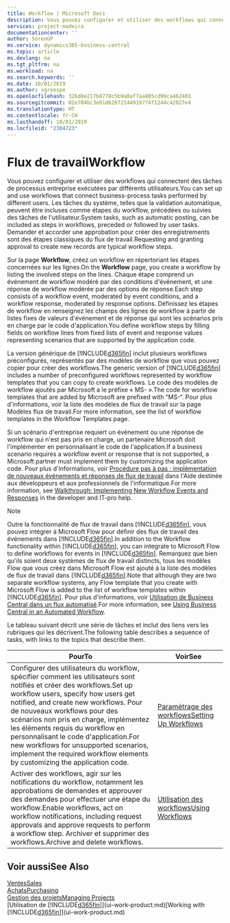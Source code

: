 ```yaml
---
title: Workflow | Microsoft Docs
description: Vous pouvez configurer et utiliser des workflows qui connectent des tâches de processus entreprise exécutées par différents utilisateurs. Les tâches du système, telles que la validation automatique, peuvent être incluses comme étapes du workflow, précédées ou suivies des tâches de l'utilisateur. Demander et accorder une approbation pour créer des enregistrements sont des étapes classiques du workflow.
services: project-madeira
documentationcenter: ''
author: SorenGP
ms.service: dynamics365-business-central
ms.topic: article
ms.devlang: na
ms.tgt_pltfrm: na
ms.workload: na
ms.search.keywords: ''
ms.date: 10/01/2019
ms.author: sgroespe
ms.openlocfilehash: 326d8e217b8778c5b9a0af7aa805cd99ca462401
ms.sourcegitcommit: 02e704bc3e01d62072144919774f1244c42827e4
ms.translationtype: HT
ms.contentlocale: fr-CH
ms.lasthandoff: 10/01/2019
ms.locfileid: "2304723"
---
```

# <a name="workflow"></a><span data-ttu-id="3043c-105">Flux de travail</span><span class="sxs-lookup"><span data-stu-id="3043c-105">Workflow</span></span>
<span data-ttu-id="3043c-106">Vous pouvez configurer et utiliser des workflows qui connectent des tâches de processus entreprise exécutées par différents utilisateurs.</span><span class="sxs-lookup"><span data-stu-id="3043c-106">You can set up and use workflows that connect business-process tasks performed by different users.</span></span> <span data-ttu-id="3043c-107">Les tâches du système, telles que la validation automatique, peuvent être incluses comme étapes du workflow, précédées ou suivies des tâches de l'utilisateur.</span><span class="sxs-lookup"><span data-stu-id="3043c-107">System tasks, such as automatic posting, can be included as steps in workflows, preceded or followed by user tasks.</span></span> <span data-ttu-id="3043c-108">Demander et accorder une approbation pour créer des enregistrements sont des étapes classiques du flux de travail.</span><span class="sxs-lookup"><span data-stu-id="3043c-108">Requesting and granting approval to create new records are typical workflow steps.</span></span>  

 <span data-ttu-id="3043c-109">Sur la page **Workflow**, créez un workflow en répertoriant les étapes concernées sur les lignes.</span><span class="sxs-lookup"><span data-stu-id="3043c-109">On the **Workflow** page, you create a workflow by listing the involved steps on the lines.</span></span> <span data-ttu-id="3043c-110">Chaque étape comprend un événement de workflow modéré par des conditions d'événement, et une réponse de workflow modérée par des options de réponse.</span><span class="sxs-lookup"><span data-stu-id="3043c-110">Each step consists of a workflow event, moderated by event conditions, and a workflow response, moderated by response options.</span></span> <span data-ttu-id="3043c-111">Définissez les étapes de workflow en renseignez les champs des lignes de workflow à partir de listes fixes de valeurs d'événement et de réponse qui sont les scénarios pris en charge par le code d'application.</span><span class="sxs-lookup"><span data-stu-id="3043c-111">You define workflow steps by filling fields on workflow lines from fixed lists of event and response values representing scenarios that are supported by the application code.</span></span>  

 <span data-ttu-id="3043c-112">La version générique de [!INCLUDE[d365fin](includes/d365fin_md.md)] inclut plusieurs workflows préconfigurés, représentés par des modèles de workflow que vous pouvez copier pour créer des workflows.</span><span class="sxs-lookup"><span data-stu-id="3043c-112">The generic version of [!INCLUDE[d365fin](includes/d365fin_md.md)] includes a number of preconfigured workflows represented by workflow templates that you can copy to create workflows.</span></span> <span data-ttu-id="3043c-113">Le code des modèles de workflow ajoutés par Microsoft a le préfixe « MS- ».</span><span class="sxs-lookup"><span data-stu-id="3043c-113">The code for workflow templates that are added by Microsoft are prefixed with “MS-“.</span></span> <span data-ttu-id="3043c-114">Pour plus d'informations, voir la liste des modèles de flux de travail sur la page Modèles flux de travail.</span><span class="sxs-lookup"><span data-stu-id="3043c-114">For more information, see the list of workflow templates in the Workflow Templates page.</span></span>  

 <span data-ttu-id="3043c-115">Si un scénario d'entreprise requiert un événement ou une réponse de workflow qui n'est pas pris en charge, un partenaire Microsoft doit l'implémenter en personnalisant le code de l'application.</span><span class="sxs-lookup"><span data-stu-id="3043c-115">If a business scenario requires a workflow event or response that is not supported, a Microsoft partner must implement them by customizing the application code.</span></span> <span data-ttu-id="3043c-116">Pour plus d'informations, voir [Procédure pas à pas : implémentation de nouveaux événements et réponses de flux de travail](/dynamics-nav/Walkthrough--Implementing-New-Workflow-Events-and-Responses) dans l'Aide destinée aux développeurs et aux professionnels de l'informatique.</span><span class="sxs-lookup"><span data-stu-id="3043c-116">For more information, see [Walkthrough: Implementing New Workflow Events and Responses](/dynamics-nav/Walkthrough--Implementing-New-Workflow-Events-and-Responses) in the developer and IT-pro help.</span></span>

 > [!NOTE]
 > <span data-ttu-id="3043c-117">Outre la fonctionnalité de flux de travail dans [!INCLUDE[d365fin](includes/d365fin_md.md)], vous pouvez intégrer à Microsoft Flow pour définir des flux de travail des événements dans [!INCLUDE[d365fin](includes/d365fin_md.md)].</span><span class="sxs-lookup"><span data-stu-id="3043c-117">In addition to the Workflow functionality within [!INCLUDE[d365fin](includes/d365fin_md.md)], you can integrate to Microsoft Flow to define workflows for events in [!INCLUDE[d365fin](includes/d365fin_md.md)].</span></span> <span data-ttu-id="3043c-118">Remarquez que bien qu'ils soient deux systèmes de flux de travail distincts, tous les modèles Flow que vous créez dans Microsoft Flow est ajouté à la liste des modèles de flux de travail dans [!INCLUDE[d365fin](includes/d365fin_md.md)].</span><span class="sxs-lookup"><span data-stu-id="3043c-118">Note that although they are two separate workflow systems, any Flow template that you create with Microsoft Flow is added to the list of workflow templates within [!INCLUDE[d365fin](includes/d365fin_md.md)].</span></span> <span data-ttu-id="3043c-119">Pour plus d'informations, voir [Utilisation de Business Central dans un flux automatisé](across-how-use-financials-data-source-flow.md).</span><span class="sxs-lookup"><span data-stu-id="3043c-119">For more information, see [Using Business Central in an Automated Workflow](across-how-use-financials-data-source-flow.md).</span></span>  

 <span data-ttu-id="3043c-120">Le tableau suivant décrit une série de tâches et inclut des liens vers les rubriques qui les décrivent.</span><span class="sxs-lookup"><span data-stu-id="3043c-120">The following table describes a sequence of tasks, with links to the topics that describe them.</span></span>  

|<span data-ttu-id="3043c-121">**Pour**</span><span class="sxs-lookup"><span data-stu-id="3043c-121">**To**</span></span>|<span data-ttu-id="3043c-122">**Voir**</span><span class="sxs-lookup"><span data-stu-id="3043c-122">**See**</span></span>|  
|------------|-------------|  
|<span data-ttu-id="3043c-123">Configurer des utilisateurs du workflow, spécifier comment les utilisateurs sont notifiés et créer des workflows.</span><span class="sxs-lookup"><span data-stu-id="3043c-123">Set up workflow users, specify how users get notified, and create new workflows.</span></span> <span data-ttu-id="3043c-124">Pour de nouveaux workflows pour des scénarios non pris en charge, implémentez les éléments requis du workflow en personnalisant le code d'application.</span><span class="sxs-lookup"><span data-stu-id="3043c-124">For new workflows for unsupported scenarios, implement the required workflow elements by customizing the application code.</span></span>|[<span data-ttu-id="3043c-125">Paramétrage des workflows</span><span class="sxs-lookup"><span data-stu-id="3043c-125">Setting Up Workflows</span></span>](across-set-up-workflows.md)|  
|<span data-ttu-id="3043c-126">Activer des workflows, agir sur les notifications du workflow, notamment les approbations de demandes et approuver des demandes pour effectuer une étape du workflow.</span><span class="sxs-lookup"><span data-stu-id="3043c-126">Enable workflows, act on workflow notifications, including request approvals and approve requests to perform a workflow step.</span></span> <span data-ttu-id="3043c-127">Archiver et supprimer des workflows.</span><span class="sxs-lookup"><span data-stu-id="3043c-127">Archive and delete workflows.</span></span>|[<span data-ttu-id="3043c-128">Utilisation des workflows</span><span class="sxs-lookup"><span data-stu-id="3043c-128">Using Workflows</span></span>](across-use-workflows.md)|  

## <a name="see-also"></a><span data-ttu-id="3043c-129">Voir aussi</span><span class="sxs-lookup"><span data-stu-id="3043c-129">See Also</span></span>  
[<span data-ttu-id="3043c-130">Ventes</span><span class="sxs-lookup"><span data-stu-id="3043c-130">Sales</span></span>](sales-manage-sales.md)  
[<span data-ttu-id="3043c-131">Achats</span><span class="sxs-lookup"><span data-stu-id="3043c-131">Purchasing</span></span>](purchasing-manage-purchasing.md)  
[<span data-ttu-id="3043c-132">Gestion des projets</span><span class="sxs-lookup"><span data-stu-id="3043c-132">Managing Projects</span></span>](projects-manage-projects.md)  
<span data-ttu-id="3043c-133">[Utilisation de [!INCLUDE[d365fin](includes/d365fin_md.md)]](ui-work-product.md)</span><span class="sxs-lookup"><span data-stu-id="3043c-133">[Working with [!INCLUDE[d365fin](includes/d365fin_md.md)]](ui-work-product.md)</span></span>
